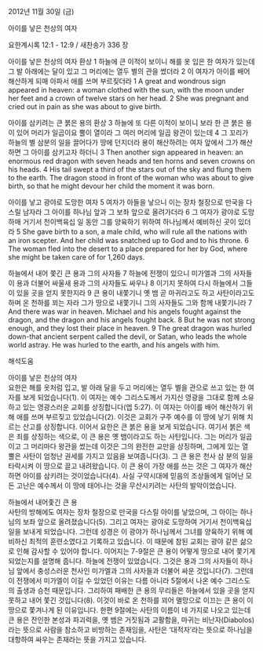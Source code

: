 2012년 11월 30일 (금)

아이를 낳은 천상의 여자



요한계시록 12:1 - 12:9 / 새찬송가 336 장


아이를 낳은 천상의 여자 환상 
1 하늘에 큰 이적이 보이니 해를 옷 입은 한 여자가 있는데 그 발 아래에는 달이 있고 그 머리에는 열두 별의 관을 썼더라 2 이 여자가 아이를 배어 해산하게 되매 아파서 애를 쓰며 부르짖더라
1 A great and wondrous sign appeared in heaven: a woman clothed with the sun, with the moon under her feet and a crown of twelve stars on her head. 2 She was pregnant and cried out in pain as she was about to give birth.

아이를 삼키려는 큰 붉은 용의 환상 
3 하늘에 또 다른 이적이 보이니 보라 한 큰 붉은 용이 있어 머리가 일곱이요 뿔이 열이라 그 여러 머리에 일곱 왕관이 있는데 4 그 꼬리가 하늘의 별 삼분의 일을 끌어다가 땅에 던지더라 용이 해산하려는 여자 앞에서 그가 해산하면 그 아이를 삼키고자 하더니
3 Then another sign appeared in heaven: an enormous red dragon with seven heads and ten horns and seven crowns on his heads. 4 His tail swept a third of the stars out of the sky and flung them to the earth. The dragon stood in front of the woman who was about to give birth, so that he might devour her child the moment it was born.

아이를 낳고 광야로 도망한 여자 
5 여자가 아들을 낳으니 이는 장차 철장으로 만국을 다스릴 남자라 그 아이를 하나님 앞과 그 보좌 앞으로 올려가더라 6 그 여자가 광야로 도망하매 거기서 천이백육십 일 동안 그를 양육하기 위하여 하나님께서 예비하신 곳이 있더라
5 She gave birth to a son, a male child, who will rule all the nations with an iron scepter. And her child was snatched up to God and to his throne. 6 The woman fled into the desert to a place prepared for her by God, where she might be taken care of for 1,260 days.

하늘에서 내어 쫓긴 큰 용과 그의 사자들
7 하늘에 전쟁이 있으니 미가엘과 그의 사자들이 용과 더불어 싸울새 용과 그의 사자들도 싸우나 8 이기지 못하여 다시 하늘에서 그들이 있을 곳을 얻지 못한지라 9 큰 용이 내쫓기니 옛 뱀 곧 마귀라고도 하고 사탄이라고도 하며 온 천하를 꾀는 자라 그가 땅으로 내쫓기니 그의 사자들도 그와 함께 내쫓기니라
7 And there was war in heaven. Michael and his angels fought against the dragon, and the dragon and his angels fought back. 8 But he was not strong enough, and they lost their place in heaven. 9 The great dragon was hurled down-that ancient serpent called the devil, or Satan, who leads the whole world astray. He was hurled to the earth, and his angels with him.

해석도움





아이를 낳은 천상의 여자  
요한은 해를 옷처럼 입고, 발 아래 달을 두고 머리에는 열두 별을 관으로 쓰고 있는 한 여자를 보게 되었습니다(1). 이 여자는 예수 그리스도께서 가지신 영광을 그대로 함께 소유하고 있는 영광스러운 교회를 상징합니다(엡 5:27). 이 여자는 아이를 배어 해산하기 위해 애를 쓰며 부르짖고 있었습니다(2). 이것은 교회가 구주 예수를 이 땅에 낳기 위해 치르는 산고를 상징합니다. 이어서 요한은 큰 붉은 용을 보게 되었습니다. 여기서 붉은 색은 죄를 상징하는 색으로, 이 큰 용은 옛 뱀이라고도 하는 사탄입니다. 그는 머리가 일곱이고 그 머리마다 왕관을 썼는데 이것은 그의 완전한 교만을 상징하며, 그에게 있는 열 뿔은 사탄이 엄청난 권세를 가지고 있음을 보여줍니다(3). 그 큰 용은 천사 삼 분의 일을 타락시켜 이 땅으로 끌고 내려왔습니다. 이 큰 용이 가장 애를 쓰는 것은 그 여자가 해산하면 아이를 삼키려는 것이었습니다(4). 사실 구약시대에 믿음의 조상들에게 일어난 모든 고난은 예수께서 이 땅에 태어나는 것을 무산시키려는 사탄의 발악이었습니다. 

하늘에서 내어좇긴 큰 용  
사탄의 방해에도 여자는 장차 철장으로 만국을 다스릴 아이를 낳았으며, 그 아이는 하나님의 보좌 앞으로 올려졌습니다(5). 그리고 여자는 광야로 도망하여 거기서 천이백육십일을 보내게 되었습니다. 그런데 성경은 이 광야가 하나님께서 그녀를 양육하기 위해 예비하신 최적의 훈련소였다고 기록하고 있습니다. 이 때문에 참된 교회는 광야 같은 삶으로 인해 감사할 수 있어야 합니다. 이어지는 7-9절은 큰 용이 어떻게 땅으로 내어 쫓기게 되었는지를 설명해 줍니다. 하늘에 전쟁이 있었습니다. 그것은 용과 그의 사자들이 하나님 앞에서 충성스러운 천사인 미가엘과 그의 사자들과 더불어 싸운 것입니다(7). 그런데 이 전쟁에서 미가엘이 이길 수 있었던 이유는 다름 아니라 5절에서 나온 예수 그리스도의 출생과 승천 때문입니다. 그리하여 패배한 큰 용의 무리들은 하늘에서 있을 곳을 얻지 못하고 내어 쫓긴 것입니다(8). 이것이 바로 온 천하를 꾀어 멸망으로 이끄는 큰 용이 이 땅으로 쫓겨나게 된 이유입니다. 한편 9절에는 사탄의 이름이 네 가지로 나오고 있는데 큰 용은 잔인한 본성과 파괴력을, 옛 뱀은 거짓됨과 교활함을, 마귀는 비난자(Diabolos)라는 뜻으로 사람을 참소하고 비방하는 존재임을, 사탄은 ‘대적자’라는 뜻으로 하나님을 대항하여 싸우는 존재라는 뜻을 가지고 있습니다.